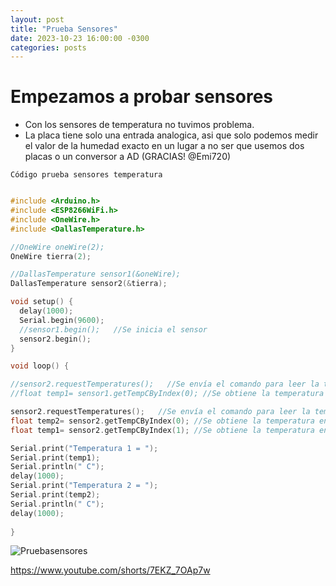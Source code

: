 ```yaml
---
layout: post
title: "Prueba Sensores"
date: 2023-10-23 16:00:00 -0300
categories: posts
---
```


# Empezamos a probar sensores

- Con los sensores de temperatura no tuvimos problema. 
- La placa tiene solo una entrada analogica, asi que solo podemos medir el valor de la humedad exacto en un lugar a no ser que usemos dos placas o un conversor a AD (GRACIAS! @Emi720)

`Código prueba sensores temperatura`

```c++

#include <Arduino.h>
#include <ESP8266WiFi.h>
#include <OneWire.h>
#include <DallasTemperature.h>

//OneWire oneWire(2);
OneWire tierra(2);

//DallasTemperature sensor1(&oneWire);
DallasTemperature sensor2(&tierra);

void setup() {
  delay(1000);
  Serial.begin(9600);
  //sensor1.begin();   //Se inicia el sensor
  sensor2.begin();
}

void loop() {

//sensor2.requestTemperatures();   //Se envía el comando para leer la temperatura
//float temp1= sensor1.getTempCByIndex(0); //Se obtiene la temperatura en ºC

sensor2.requestTemperatures();   //Se envía el comando para leer la temperatura
float temp2= sensor2.getTempCByIndex(0); //Se obtiene la temperatura en ºC
float temp1= sensor2.getTempCByIndex(1); //Se obtiene la temperatura en ºC

Serial.print("Temperatura 1 = ");
Serial.print(temp1);
Serial.println(" C");
delay(1000); 
Serial.print("Temperatura 2 = ");
Serial.print(temp2);
Serial.println(" C");
delay(1000);
  
}

```

![Pruebasensores](/proyecto-plant-o-matic/assets/Pruebasensores.jpg)

https://www.youtube.com/shorts/7EKZ_7OAp7w
